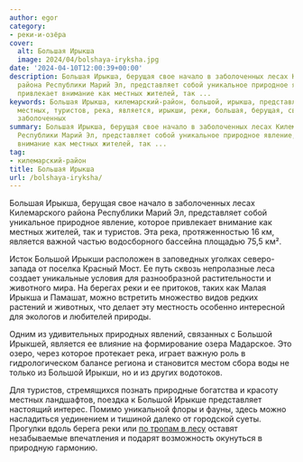 ```yaml
---
author: egor
category:
- реки-и-озёра
cover:
  alt: Большая Ирыкша
  image: 2024/04/bolshaya-iryksha.jpg
date: '2024-04-10T12:00:39+00:00'
description: Большая Ирыкша, берущая свое начало в заболоченных лесах Килемарского
  района Республики Марий Эл, представляет собой уникальное природное явление, которое
  привлекает внимание как местных жителей, так ...
keywords: Большая Ирыкша, килемарский-район, большой, ирыкша, представляет, которое,
  местных, туристов, река, является, ирыкши, реки, большая, берущая, свое, начало,
  заболоченных
summary: Большая Ирыкша, берущая свое начало в заболоченных лесах Килемарского района
  Республики Марий Эл, представляет собой уникальное природное явление, которое привлекает
  внимание как местных жителей, так ...
tag:
- килемарский-район
title: Большая Ирыкша
url: /bolshaya-iryksha/
---
```


Большая Ирыкша, берущая свое начало в заболоченных лесах Килемарского района Республики Марий Эл, представляет собой уникальное природное явление, которое привлекает внимание как местных жителей, так и туристов. Эта река, протяженностью 16 км, является важной частью водосборного бассейна площадью 75,5 км².

Исток Большой Ирыкши расположен в заповедных уголках северо-запада от поселка Красный Мост. Ее путь сквозь непролазные леса создает уникальные условия для разнообразной растительности и животного мира. На берегах реки и ее притоков, таких как Малая Ирыкша и Памашат, можно встретить множество видов редких растений и животных, что делает эту местность особенно интересной для экологов и любителей природы.

Одним из удивительных природных явлений, связанных с Большой Ирыкшей, является ее влияние на формирование озера Мадарское. Это озеро, через которое протекает река, играет важную роль в гидрологическом балансе региона и становится местом сбора воды не только из Большой Ирыкши, но и из других водотоков.

Для туристов, стремящихся познать природные богатства и красоту местных ландшафтов, поездка к Большой Ирыкше представляет настоящий интерес. Помимо уникальной флоры и фауны, здесь можно насладиться уединением и тишиной далеко от городской суеты. Прогулки вдоль берега реки или [по тропам в лесу](/bor/) оставят незабываемые впечатления и подарят возможность окунуться в природную гармонию.